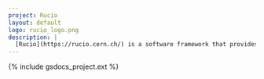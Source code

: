 ```yaml
---
project: Rucio
layout: default
logo: rucio_logo.png
description: |
  [Rucio](https://rucio.cern.ch/) is a software framework that provides functionality to organize, manage, and access large volumes of scientific data using customisable policies. The data can be spread across globally distributed locations and across heterogeneous data centers, uniting different storage and network technologies as a single federated entity. Rucio offers advanced features such as distributed data recovery or adaptive replication, and is highly scalable, modular, and extensible. Rucio has been originally developed to meet the requirements of the high-energy physics experiment ATLAS, and is continuously extended to support LHC experiments and other diverse scientific communities.
---
```


{% include gsdocs_project.ext %}
